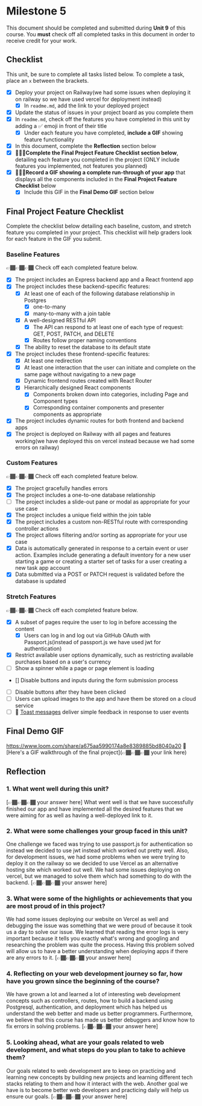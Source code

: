 # Milestone 5

This document should be completed and submitted during **Unit 9** of this course. You **must** check off all completed tasks in this document in order to receive credit for your work.

## Checklist

This unit, be sure to complete all tasks listed below. To complete a task, place an `x` between the brackets.

- [x] Deploy your project on Railway(we had some issues when deploying it on railway so we have used vercel for deployment instead)
  - [x] In `readme.md`, add the link to your deployed project
- [x] Update the status of issues in your project board as you complete them
- [x] In `readme.md`, check off the features you have completed in this unit by adding a ✅ emoji in front of their title
  - [x] Under each feature you have completed, **include a GIF** showing feature functionality
- [x] In this document, complete the **Reflection** section below
- [x] 🚩🚩🚩**Complete the Final Project Feature Checklist section below**, detailing each feature you completed in the project (ONLY include features you implemented, not features you planned)
- [x] 🚩🚩🚩**Record a GIF showing a complete run-through of your app** that displays all the components included in the **Final Project Feature Checklist** below
  - [x] Include this GIF in the **Final Demo GIF** section below

## Final Project Feature Checklist

Complete the checklist below detailing each baseline, custom, and stretch feature you completed in your project. This checklist will help graders look for each feature in the GIF you submit.

### Baseline Features

👉🏾👉🏾👉🏾 Check off each completed feature below.

- [x] The project includes an Express backend app and a React frontend app
- [x] The project includes these backend-specific features:
  - [x] At least one of each of the following database relationship in Postgres
    - [x] one-to-many
    - [x] many-to-many with a join table
  - [x] A well-designed RESTful API
    - [x] The API can respond to at least one of each type of request: GET, POST, PATCH, and DELETE
    - [x] Routes follow proper naming conventions
  - [x] The ability to reset the database to its default state
- [x] The project includes these frontend-specific features:
  - [x] At least one redirection
  - [x] At least one interaction that the user can initiate and complete on the same page without navigating to a new page
  - [x] Dynamic frontend routes created with React Router
  - [x] Hierarchically designed React components
    - [x] Components broken down into categories, including Page and Component types
    - [x] Corresponding container components and presenter components as appropriate
- [x] The project includes dynamic routes for both frontend and backend apps
- [x] The project is deployed on Railway with all pages and features working(we have deployed this on vercel instead because we had some errors on railway)

### Custom Features

👉🏾👉🏾👉🏾 Check off each completed feature below.

- [x] The project gracefully handles errors
- [x] The project includes a one-to-one database relationship
- [ ] The project includes a slide-out pane or modal as appropriate for your use case
- [x] The project includes a unique field within the join table
- [x] The project includes a custom non-RESTful route with corresponding controller actions
- [x] The project allows filtering and/or sorting as appropriate for your use case
- [x] Data is automatically generated in response to a certain event or user action. Examples include generating a default inventory for a new user starting a game or creating a starter set of tasks for a user creating a new task app account
- [x] Data submitted via a POST or PATCH request is validated before the database is updated

### Stretch Features

👉🏾👉🏾👉🏾 Check off each completed feature below.

- [x] A subset of pages require the user to log in before accessing the content
  - [x] Users can log in and log out via GitHub OAuth with Passport.js(instead of passport.js we have used jwt for authentication)
- [x] Restrict available user options dynamically, such as restricting available purchases based on a user's currency
- [ ] Show a spinner while a page or page element is loading
- [] Disable buttons and inputs during the form submission process
- [ ] Disable buttons after they have been clicked
- [ ] Users can upload images to the app and have them be stored on a cloud service
- [ ] 🍞 [Toast messages](https://www.patternfly.org/v3/pattern-library/communication/toast-notifications/index.html) deliver simple feedback in response to user events

## Final Demo GIF
https://www.loom.com/share/a675aa5990174a8e8389885bd8040a20
🔗 [Here's a GIF walkthrough of the final project](👉🏾👉🏾👉🏾 your link here)

## Reflection

### 1. What went well during this unit?

[👉🏾👉🏾👉🏾 your answer here]
What went well is that we have successfully finished our app and have implemented all the desired features that we were aiming for as well as having a well-deployed link to it.
### 2. What were some challenges your group faced in this unit?
One challenge we faced was trying to use passport.js for authentication so instead we decided to use jwt instead which worked out pretty well. Also, for development issues, we had some problems when we were trying to deploy it on the railway so we decided to use Vercel as an alternative hosting site which worked out well. We had some issues deploying on vercel, but we managed to solve them which had something to do with the backend.
[👉🏾👉🏾👉🏾 your answer here]

### 3. What were some of the highlights or achievements that you are most proud of in this project?
We had some issues deploying our website on Vercel as well and debugging the issue was something that we were proud of because it took us a day to solve our issue. We learned that reading the error logs is very important because it tells you exactly what's wrong and googling and researching the problem was quite the process. Having this problem solved will allow us to have a better understanding when deploying apps if there are any errors to it.
[👉🏾👉🏾👉🏾 your answer here]

### 4. Reflecting on your web development journey so far, how have you grown since the beginning of the course?
We have grown a lot and learned a lot of interesting web development concepts such as controllers, routes, how to build a backend using Postgresql, authentication, and deployment which has helped us understand the web better and made us better programmers. Furthermore, we believe that this course has made us better debuggers and know how to fix errors in solving problems.
[👉🏾👉🏾👉🏾 your answer here]

### 5. Looking ahead, what are your goals related to web development, and what steps do you plan to take to achieve them?
Our goals related to web development are to keep on practicing and learning new concepts by building new projects and learning different tech stacks relating to them and how it interact with the web. Another goal we have is to become better web developers and practicing daily will help us ensure our goals.
[👉🏾👉🏾👉🏾 your answer here]
